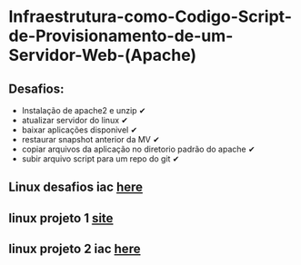 # Infraestrutura-como-Codigo-Script-de-Provisionamento-de-um-Servidor-Web-(Apache)

## Desafios: 

* Instalação de apache2 e unzip ✔
* atualizar servidor do linux ✔
* baixar aplicações disponivel ✔
* restaurar snapshot anterior da MV ✔
* copiar arquivos da aplicação no diretorio padrão do apache ✔
* subir arquivo script para um repo do git ✔


## Linux desafios iac [here](https://github.com/marehead/criando-infra-com-codigo-passo-a-passo)
## linux projeto 1 [site]()
## linux projeto 2 iac [here](https://github.com/marehead/Infraestrutura-como-Codigo-Script-de-Provisionamento-de-um-Servidor-Web-Apache-/blob/main/script-iac.md)
